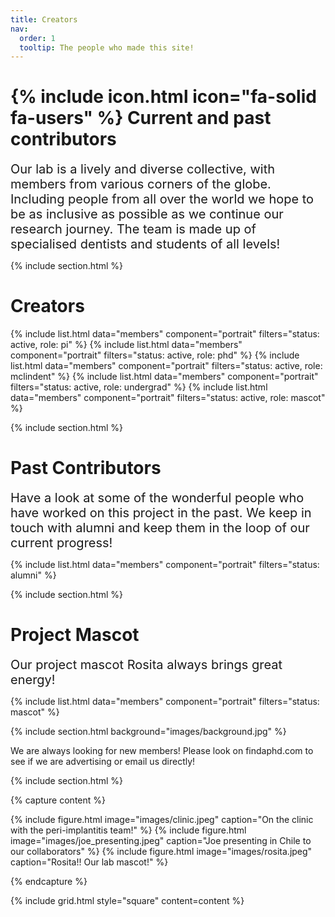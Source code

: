 ```yaml
---
title: Creators
nav:
  order: 1
  tooltip: The people who made this site!
---
```


# {% include icon.html icon="fa-solid fa-users" %} Current and past contributors

<span style="font-size: 20px;">
Our lab is a lively and diverse collective, with members from various corners of the globe. Including people from all over the world we hope to be as inclusive as possible as we continue our research journey. The team is made up of specialised dentists and students of all levels!
</span>

{% include section.html %}

# Creators 

{% include list.html data="members" component="portrait" filters="status: active, role: pi" %}
{% include list.html data="members" component="portrait" filters="status: active, role: phd" %}
{% include list.html data="members" component="portrait" filters="status: active, role: mclindent" %}
{% include list.html data="members" component="portrait" filters="status: active, role: undergrad" %}
{% include list.html data="members" component="portrait" filters="status: active, role: mascot" %}

{% include section.html %}

# Past Contributors

<span style="font-size: 20px;">
Have a look at some of the wonderful people who have worked on this project in the past. We keep in touch with alumni and keep them in the loop of our current progress!
</span>

{% include list.html data="members" component="portrait" filters="status: alumni" %}

{% include section.html %}

# Project Mascot

<span style="font-size: 20px;">
Our project mascot Rosita always brings great energy!
</span>

{% include list.html data="members" component="portrait" filters="status: mascot" %}

{% include section.html background="images/background.jpg" %}

We are always looking for new members! Please look on findaphd.com to see if we are advertising or email us directly!

{% include section.html %}

{% capture content %}

{% include figure.html image="images/clinic.jpeg" caption="On the clinic with the peri-implantitis team!" %}
{% include figure.html image="images/joe_presenting.jpeg" caption="Joe presenting in Chile to our collaborators" %}
{% include figure.html image="images/rosita.jpeg" caption="Rosita!! Our lab mascot!" %}

{% endcapture %}

{% include grid.html style="square" content=content %}
